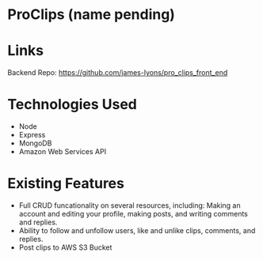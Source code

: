 # ProClips (name pending)

# Links
Backend Repo: https://github.com/james-lyons/pro_clips_front_end

# Technologies Used
- Node
- Express
- MongoDB
- Amazon Web Services API

# Existing Features
- Full CRUD funcationality on several resources, including: Making an account and editing your profile, making posts, and writing comments and replies.
- Ability to follow and unfollow users, like and unlike clips, comments, and replies.
- Post clips to AWS S3 Bucket
